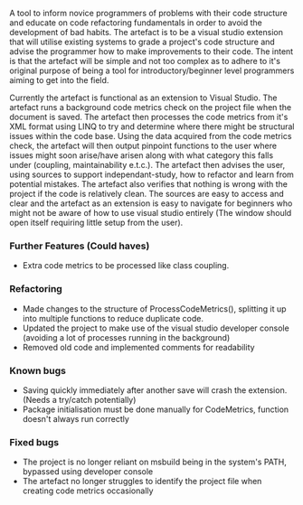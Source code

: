A tool to inform novice programmers of problems with their code structure and educate on code refactoring fundamentals in order to avoid the development of bad habits. The artefact is to be a visual studio extension that will utilise existing systems to grade a project's code structure and advise the programmer how to make improvements to their code. The intent is that the artefact will be simple and not too complex as to adhere to it's original purpose of being a tool for introductory/beginner level programmers aiming to get into the field.

Currently the artefact is functional as an extension to Visual Studio. The artefact runs a background code metrics check on the project file when the document is saved. The artefact then processes the code metrics from it's XML format using LINQ to try and determine where there might be structural issues within the code base. Using the data acquired from the code metrics check, the artefact will then output pinpoint functions to the user where issues might soon arise/have arisen along with what category this falls under (coupling, maintainability e.t.c.). The artefact then advises the user, using sources to support independant-study, how to refactor and learn from potential mistakes. The artefact also verifies that nothing is wrong with the project if the code is relatively clean. The sources are easy to access and clear and the artefact as an extension is easy to navigate for beginners who might not be aware of how to use visual studio entirely (The window should open itself requiring little setup from the user).

### Further Features (Could haves)
 - Extra code metrics to be processed like class coupling.

### Refactoring
 - Made changes to the structure of ProcessCodeMetrics(), splitting it up into multiple functions to reduce duplicate code.
 - Updated the project to make use of the visual studio developer console (avoiding a lot of processes running in the background)
 - Removed old code and implemented comments for readability

### Known bugs
 - Saving quickly immediately after another save will crash the extension. (Needs a try/catch potentially)
 - Package initialisation must be done manually for CodeMetrics, function doesn't always run correctly

### Fixed bugs
 - The project is no longer reliant on msbuild being in the system's PATH, bypassed using developer console
 - The artefact no longer struggles to identify the project file when creating code metrics occasionally
